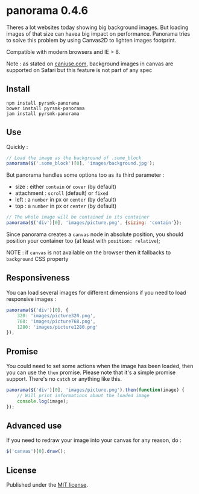 panorama 0.4.6
==============

Theres a lot websites today showing big background images. But loading images of that size can havea big impact on performance. Panorama tries to solve this problem by using Canvas2D to lighten images footprint.

Compatible with modern browsers and IE > 8.

Note : as stated on [caniuse.com](http://caniuse.com/#feat=css-canvas), background images in canvas are supported on Safari but this feature is not part of any spec

Install
-------

```
npm install pyrsmk-panorama
bower install pyrsmk-panorama
jam install pyrsmk-panorama
```

Use
---

Quickly :

```js
// Load the image as the background of .some_block
panorama($('.some_block')[0], 'images/background.jpg');
```

But panorama handles some options too as its third parameter :

- size : either `contain` or `cover` (by default)
- attachment : `scroll` (default) or `fixed`
- left : a `number` in px or `center` (by default)
- top : a `number` in px or `center` (by default)

```js
// The whole image will be contained in its container
panorama($('div')[0], 'images/picture.png', {sizing: 'contain'});
```

Since panorama creates a `canvas` node in absolute position, you should position your container too (at least with `position: relative`);

NOTE : if `canvas` is not available on the browser then it fallbacks to `background` CSS property

Responsiveness
--------------

You can load several images for different dimensions if you need to load responsive images :

```js
panorama($('div')[0], {
	320: 'images/picture320.png',
	768: 'images/picture768.png',
	1280: 'images/picture1280.png'
});
```

Promise
-------

You could need to set some actions when the image has been loaded, then you can use the `then` promise. Please note that it's a simple promise support. There's no `catch` or anything like this.

```js
panorama($('div')[0], 'images/picture.png').then(function(image) {
	// Will print informations about the loaded image
	console.log(image);
});
```

Advanced use
------------

If you need to redraw your image into your canvas for any reason, do :

```js
$('canvas')[0].draw();
```

License
-------

Published under the [MIT license](http://dreamysource.mit-license.org).
